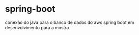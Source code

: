 # spring-boot
conexão do java para o banco de dados do aws
spring boot em desenvolvimento para a mostra 

